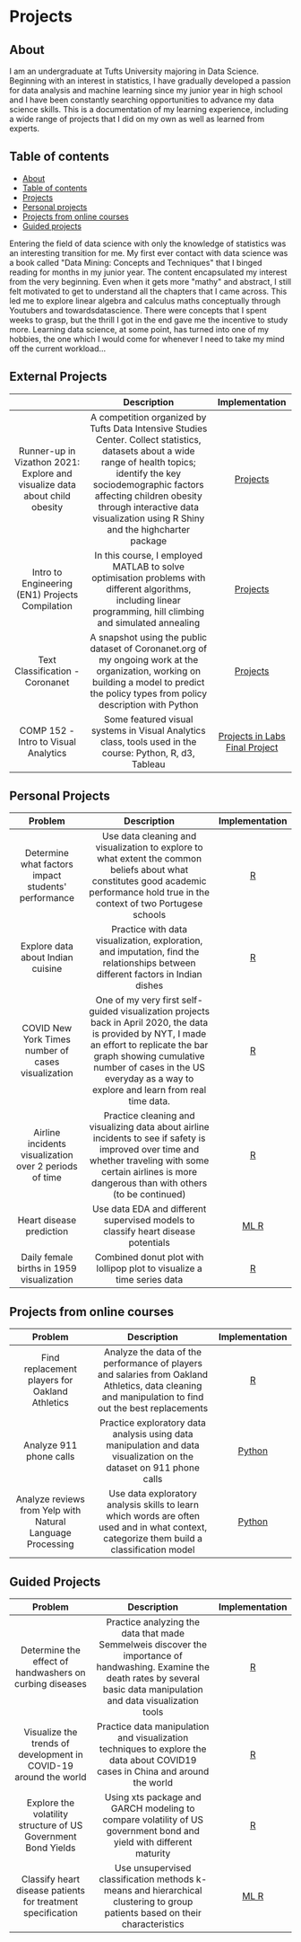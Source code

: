 # Projects

## About

I am an undergraduate at Tufts University majoring in Data Science. Beginning with an interest in statistics, I have gradually developed a passion for data analysis and machine learning since my junior year in high school and I have been constantly searching opportunities to advance my data science skills. This is a documentation of my learning experience, including a wide range of projects that I did on my own as well as learned from experts.

## Table of contents
- [About](#about)
- [Table of contents](#table-of-contents)
- [Projects](#external-projects)
- [Personal projects](#personal-projects)
- [Projects from online courses](#projects-from-online-courses)
- [Guided projects](#guided-projects)

Entering the field of data science with only the knowledge of statistics was an interesting transition for me. My first ever contact with data science was a book called "Data Mining: Concepts and Techniques" that I binged reading for months in my junior year. The content encapsulated my interest from the very beginning. Even when it gets more "mathy" and abstract, I still felt motivated to get to understand all the chapters that I came across. This led me to explore linear algebra and calculus maths conceptually through Youtubers and towardsdatascience. There were concepts that I spent weeks to grasp, but the thrill I got in the end gave me the incentive to study more. Learning data science, at some point, has turned into one of my hobbies, the one which I would come for whenever I need to take my mind off the current workload... 

## External Projects
|  | Description | Implementation |
| :---: | :---: | :---: |
| Runner-up in Vizathon 2021: Explore and visualize data about child obesity | A competition organized by Tufts Data Intensive Studies Center. Collect statistics, datasets about a wide range of health topics; identify the key sociodemographic factors affecting children obesity through interactive data visualization using R Shiny and the highcharter package| [Projects](https://github.com/irenechang1510/Viz-a-thon-2021)|
| Intro to Engineering (EN1) Projects Compilation | In this course, I employed MATLAB to solve optimisation problems with different algorithms, including linear programming, hill climbing and simulated annealing| [Projects](https://github.com/irenechang1510/EN1-Matlab-projects)|
| Text Classification - Coronanet | A snapshot using the public dataset of Coronanet.org of my ongoing work at the organization, working on building a model to predict the policy types from policy description with Python| [Projects](https://github.com/irenechang1510/Topic-classification-NN/blob/main/Topic%20classification%20with%20Neural%20Network.ipynb)|
| COMP 152 - Intro to Visual Analytics | Some featured visual systems in Visual Analytics class, tools used in the course: Python, R, d3, Tableau | [Projects in Labs](https://github.com/irenechang1510/Intro-to-VA-cs152) [Final Project](https://github.com/irenechang1510/Visual-Analytics-Final-Proj) |

## Personal Projects  

| Problem | Description | Implementation |
| :---: | :---: | :---: |
| Determine what factors impact students' performance| Use data cleaning and visualization to explore to what extent the common beliefs about what constitutes good academic performance hold true in the context of two Portugese schools| [R](https://github.com/irenechang1510/Student-performance) | 
| Explore data about Indian cuisine| Practice with data visualization, exploration, and imputation, find the relationships between different factors in Indian dishes| [R](https://github.com/irenechang1510/Indian-cuisine-EDA/blob/main/Indian-food/Indian%20food2.ipynb)|
| COVID New York Times number of cases visualization| One of my very first self-guided visualization projects back in April 2020, the data is provided by NYT, I made an effort to replicate the bar graph showing cumulative number of cases in the US everyday as a way to explore and learn from real time data.| [R](https://github.com/irenechang1510/Portfolio/tree/main/COVID19Viz)|
| Airline incidents visualization over 2 periods of time | Practice cleaning and visualizing data about airline incidents to see if safety is improved over time and whether traveling with some certain airlines is more dangerous than with others (to be continued) | [R](https://github.com/irenechang1510/Airline_safety)|
| Heart disease prediction | Use data EDA and different supervised models to classify heart disease potentials | [ML  R](https://github.com/irenechang1510/Heart-disease-classification)|
| Daily female births in 1959 visualization| Combined donut plot with lollipop plot to visualize a time series data | [R](https://github.com/irenechang1510/Daily-female-births) 

## Projects from online courses

| Problem | Description | Implementation |
| :---: | :---: | :---: |
| Find replacement players for Oakland Athletics| Analyze the data of the performance of players and salaries from Oakland Athletics, data cleaning and manipulation to find out the best replacements| [R](https://github.com/irenechang1510/Udemy-projects/blob/main/moneyball/R%20Moneyball%20project.ipynb)|
| Analyze 911 phone calls| Practice exploratory data analysis using data manipulation and data visualization on the dataset on 911 phone calls| [Python](https://github.com/irenechang1510/Udemy-projects/blob/main/911-call/01-911%20Calls%20Data%20Capstone%20Project.ipynb)|
| Analyze reviews from Yelp with Natural Language Processing| Use data exploratory analysis skills to learn which words are often used and in what context, categorize them build a classification model| [Python](https://github.com/irenechang1510/Udemy-projects/blob/main/NLP/Natural%20Language%20Processing%20Project.ipynb)


## Guided Projects

| Problem | Description | Implementation |
| :---: | :---: | :---: |
| Determine the effect of handwashers on curbing diseases| Practice analyzing the data that made Semmelweis discover the importance of handwashing. Examine the death rates by several basic data manipulation and data visualization tools| [R](https://github.com/irenechang1510/DataCamp-Projects/blob/main/handwashing/handwashing-analysis.ipynb)| 
| Visualize the trends of development in COVID-19 around the world| Practice data manipulation and visualization techniques to explore the data about COVID19 cases in China and around the world| [R](https://github.com/irenechang1510/DataCamp-Projects/blob/main/COVID19%20Visualization/COVID19_Viz.ipynb)|
| Explore the volatility structure of US Government Bond Yields| Using xts package and GARCH modeling to compare volatility of US government bond and yield with different maturity| [R](https://github.com/irenechang1510/DataCamp-Projects/blob/main/VolatilityAnalysis/ModelingBond.ipynb)|
| Classify heart disease patients for treatment specification| Use unsupervised classification methods k-means and hierarchical clustering to group patients based on their characteristics| [ML R](https://github.com/irenechang1510/DataCamp-Projects/blob/main/Heart%20disease%20pattern/heart-disease.ipynb)


